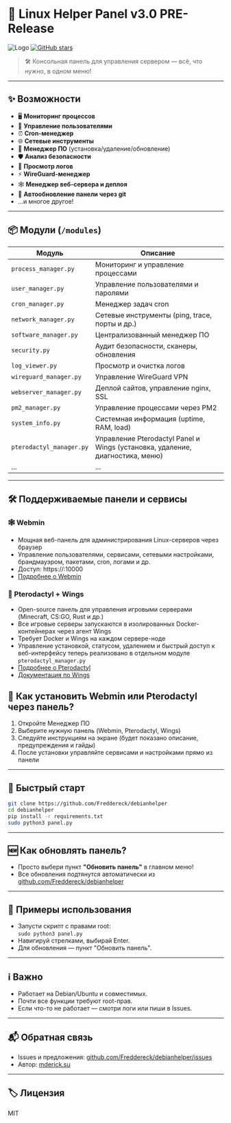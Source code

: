 # 🚀 Linux Helper Panel v3.0 PRE-Release

![Logo](https://img.shields.io/badge/Linux%20Helper-3.0%20PRE--Release-blue?style=for-the-badge)
[![GitHub stars](https://img.shields.io/github/stars/Freddereck/debianhelper?style=social)](https://github.com/Freddereck/debianhelper)

> 🛠️ Консольная панель для управления сервером — всё, что нужно, в одном меню!

---

## ✨ Возможности

- 🖥️ **Мониторинг процессов**
- 👤 **Управление пользователями**
- ⏰ **Cron-менеджер**
- 🌐 **Сетевые инструменты**
- 🧩 **Менеджер ПО** (установка/удаление/обновление)
- 🛡️ **Анализ безопасности**
- 📝 **Просмотр логов**
- ⚡ **WireGuard-менеджер**
- 🕸️ **Менеджер веб-сервера и деплоя**
- 🔄 **Автообновление панели через git**
- ...и многое другое!

---

## 📦 Модули (`/modules`)

| Модуль                | Описание                                      |
|-----------------------|-----------------------------------------------|
| `process_manager.py`  | Мониторинг и управление процессами            |
| `user_manager.py`     | Управление пользователями и паролями          |
| `cron_manager.py`     | Менеджер задач cron                           |
| `network_manager.py`  | Сетевые инструменты (ping, trace, порты и др.)|
| `software_manager.py` | Централизованный менеджер ПО                  |
| `security.py`         | Аудит безопасности, сканеры, обновления       |
| `log_viewer.py`       | Просмотр и очистка логов                      |
| `wireguard_manager.py`| Управление WireGuard VPN                      |
| `webserver_manager.py`| Деплой сайтов, управление nginx, SSL          |
| `pm2_manager.py`      | Управление процессами через PM2               |
| `system_info.py`      | Системная информация (uptime, RAM, load)      |
| `pterodactyl_manager.py`| Управление Pterodactyl Panel и Wings (установка, удаление, диагностика, меню) |
| ...                   | ...                                           |

---

## 🛠️ Поддерживаемые панели и сервисы

### 🕸️ Webmin
- Мощная веб-панель для администрирования Linux-серверов через браузер
- Управление пользователями, сервисами, сетевыми настройками, брандмауэром, пакетами, cron, логами и др.
- Доступ: https://<IP>:10000
- [Подробнее о Webmin](https://www.webmin.com/)

### 🦖 Pterodactyl + Wings
- Open-source панель для управления игровыми серверами (Minecraft, CS:GO, Rust и др.)
- Все игровые серверы запускаются в изолированных Docker-контейнерах через агент Wings
- Требует Docker и Wings на каждом сервере-ноде
- Управление установкой, статусом, удалением и быстрый доступ к веб-интерфейсу теперь реализовано в отдельном модуле `pterodactyl_manager.py`
- [Подробнее о Pterodactyl](https://pterodactyl.io/project/introduction.html)
- [Документация по Wings](https://pterodactyl.io/wings/1.11/installing.html)

## 🚀 Как установить Webmin или Pterodactyl через панель?
1. Откройте Менеджер ПО
2. Выберите нужную панель (Webmin, Pterodactyl, Wings)
3. Следуйте инструкциям на экране (будет показано описание, предупреждения и гайды)
4. После установки управляйте сервисами и настройками прямо из панели

---

## 🚀 Быстрый старт

```bash
git clone https://github.com/Freddereck/debianhelper
cd debianhelper
pip install -r requirements.txt
sudo python3 panel.py
```

---

## 🆕 Как обновлять панель?

- Просто выбери пункт **"Обновить панель"** в главном меню!
- Все обновления подтянутся автоматически из [github.com/Freddereck/debianhelper](https://github.com/Freddereck/debianhelper)

---

## 📝 Примеры использования

- Запусти скрипт с правами root:  
  `sudo python3 panel.py`
- Навигируй стрелками, выбирай Enter.
- Для обновления — пункт "Обновить панель".

---

## ℹ️ Важно

- Работает на Debian/Ubuntu и совместимых.
- Почти все функции требуют root-прав.
- Если что-то не работает — смотри логи или пиши в Issues.

---

## 📬 Обратная связь

- Issues и предложения: [github.com/Freddereck/debianhelper/issues](https://github.com/Freddereck/debianhelper/issues)
- Автор: [mderick.su](https://mderick.su/)

---

## 🏷️ Лицензия

MIT